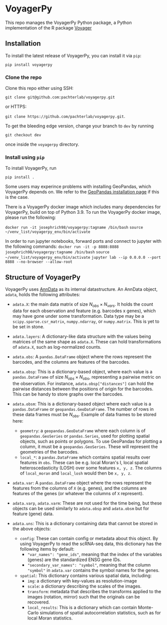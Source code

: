 # VoyagerPy

This repo manages the VoyagerPy Python package, a Python implementation of the R package [Voyager](https://github.com/pachterlab/voyager)

## Installation

To install the latest release of VoyagerPy, you can install it via `pip`:

```pip install voyagerpy```

### Clone the repo
Clone this repo either using SSH:

```git clone git@github.com:pachterlab/voyagerpy.git```

or HTTPS:

```git clone https://github.com/pachterlab/voyagerpy.git```.

To get the bleeding edge version, change your branch to `dev` by running

```git checkout dev```

once inside the `voyagerpy` directory.

### Install using `pip`

To install VoyagerPy, run 

```pip install .```

Some users may experince problems with installing GeoPandas, which VoyagerPy depends on. We refer to the [GeoPandas installation page](https://geopandas.org/en/stable/getting_started.html) if this is the case.

There is a VoyagerPy docker image which includes many dependencies for VoyagerPy, build on top of Python 3.9. To run the VoyagerPy docker image, please run the following:

```docker run -it josephrich98/voyagerpy:tagname /bin/bash```
```source ~/venv_list/voyagerpy_env/bin/activate```


In order to run jupyter notebooks, forward ports and connect to jupyter with the following commands:
```docker run -it -p 8888:8888 josephrich98/voyagerpy:tagname /bin/bash```
```source ~/venv_list/voyagerpy_env/bin/activate```
```jupyter lab --ip 0.0.0.0 --port 8888 --no-browser --allow-root```

## Structure of VoyagerPy

VoyagerPy uses [AnnData](https://anndata.readthedocs.io/) as its internal datastructure. An AnnData object, `adata`, holds the following attributes:

- `adata.X`: the main data matrix of size $N_{obs} \times N_{vars}$. It holds the count data for each observation and feature (e.g. barcodes x genes), which may have gone under some transformation. Data type may be a `scipy.sparse.csr_matrix`, `numpy.ndarray`, or `numpy.matrix`. This is yet to be set in stone.
- `adata.layers`: A dictionary-like data structure with the values being matrices of the same shape as `adata.X`. These can hold transformations of `adata.X`, such as log-normalized counts.
- `adata.obs`: A `pandas.DataFrame` object where the rows represent the barcodes, and the columns are features of the barcodes.
- `adata.obsp`: This is a dictionary-based object, where each value is a `pandas.DataFrame` of size $N_{obs}\times N_{obs}$, representing a pairwise metric on the observation. For instance, `adata.obsp["distances"]` can hold the pairwise distances between the positions of origin for the barcodes. This can be handy to store graphs over the barcodes.
- `adata.obsm`: This is a dictionary-based object where each value is a `pandas.DataFrame` or `geopandas.GeoDataFrame`. The number of rows in these data frames must be $N_{obs}$. Example of data frames to be stored here:
	- `geometry`: a `geopandas.GeoDataFrame` where each column is of `geopandas.GeoSeries` or `pandas.Series`, used for plotting spatial objects, such as points or polygons. To use GeoPandas for plotting a column, it must be a `geopandas.GeoSeries`. These will represent the geometries of the barcodes.
	- `local_*`: a `pandas.DataFrame` which contains spatial results over features in `obs`. These can be e.g. local Moran's I, local spatial heteroscedasticity (LOSH) over some features `x, y, z`. The columns of `local_moran` and `local_losh` would then be `x, y, z`.
- `adata.var`: A `pandas.DataFrame` object where the rows represent the features from the columns of `X` (e.g. genes), and the columns are features of the genes (or whatever the columns of `X` represent).
- `adata.varp`, `adata.varm`: These are not used for the time being, but these objects can be used similarly to `adata.obsp` and `adata.obsm` but for feature (gene) data.

- `adata.uns`: This is a dictionary containing data that cannot be stored in the above objects:
	- `config`: These can contain config or metadata about this object. By using VoyagerPy to read the scRNA-seq data, this dictionary has the following items by default:
		- `"var_names": "gene_ids"`, meaning that the index of the variables (genes) are the standardized ENSG gene IDs.
		- `"secondary_var_names": "symbol"`, meaning that the column `"symbol"` in `adata.var` contains the symbol names for the genes.
	- `spatial`: This dictionary contains various spatial data, including:
		- `img`: a dictionary with key-values as resolution-image
		- `scale`: a dictionary describing the scales of the images.
		- `transform`: metadata that describes the transforms applied to the images (rotation, mirror) such that the originals can be recovered.
		- `local_results`: This is a dictionary which can contain Monte-Carlo simulations of spatial autocorrelation statistics, such as for local Moran statistics.